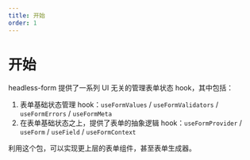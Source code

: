 ```yaml
---
title: 开始
order: 1
---
```


# 开始

headless-form 提供了一系列 UI 无关的管理表单状态 hook，其中包括：

1. 表单基础状态管理 hook：`useFormValues` / `useFormValidators` / `useFormErrors` / `useFormMeta`
2. 在表单基础状态之上，提供了表单的抽象逻辑 hook：`useFormProvider` / `useForm` / `useField` / `useFormContext`

利用这个包，可以实现更上层的表单组件，甚至表单生成器。
